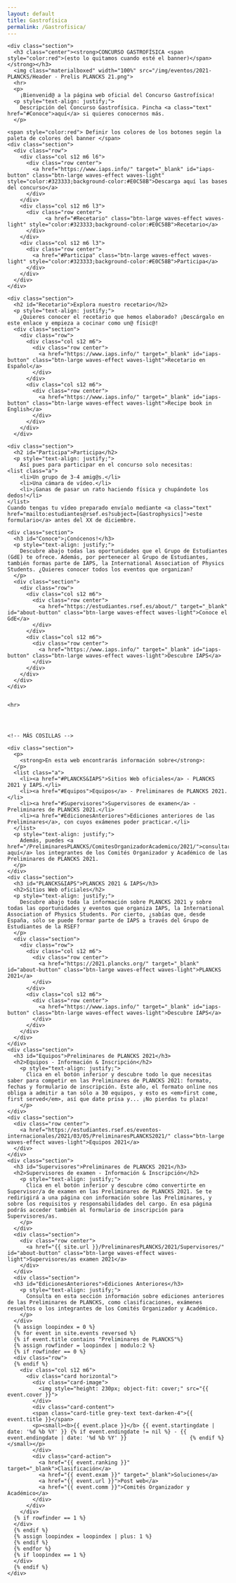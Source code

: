 ```yaml
---
layout: default
title: Gastrofísica
permalink: /Gastrofisica/
---
```


<div class="no-pad-top" id="index-page">
  <div class="container">
    
<!-- TITLE AND DESCRIPTION -->
    <div class="section">
      <h3 class="center"><strong>CONCURSO GASTROFÍSICA <span style="color:red">(esto lo quitamos cuando esté el banner)</span> </strong></h3>
      <img class="materialboxed" width="100%" src="/img/eventos/2021-PLANCKS/Header - Prelis PLANCKS 21.png">
      <hr>
      <p>
        ¡Bienvenid@ a la página web oficial del Concurso Gastrofísica!
      <p style="text-align: justify;">
        Descripción del Concurso Gastrofísica. Pincha <a class="text" href="#Conoce">aquí</a> si quieres conocernos más.
      </p>      
<!-- INDEX AS BUTTONS -->
    <span style="color:red"> Definir los colores de los botones según la paleta de colores del banner </span>
    <div class="section">
      <div class="row">
        <div class="col s12 m6 l6">
          <div class="row center">
		  	<a href="https://www.iaps.info/" target="_blank" id="iaps-button" class="btn-large waves-effect waves-light" style="color:#323333;background-color:#E0C58B">Descarga aquí las bases del concurso</a>
          </div>
        </div>
        <div class="col s12 m6 l3">
          <div class="row center">
		        <a href="#Recetario" class="btn-large waves-effect waves-light" style="color:#323333;background-color:#E0C58B">Recetario</a>
          </div>
        </div>
        <div class="col s12 m6 l3">
          <div class="row center">
            <a href="#Participa" class="btn-large waves-effect waves-light" style="color:#323333;background-color:#E0C58B">Participa</a>
          </div>
        </div>
      </div>
    </div>
<!-- RECETARIO -->	  
    <div class="section">
      <h2 id="Recetario">Explora nuestro recetario</h2>
      <p style="text-align: justify;">
        ¿Quieres conocer el recetario que hemos elaborado? ¡Descárgalo en este enlace y empieza a cocinar como un@ físic@!
      <div class="section">
        <div class="row">
          <div class="col s12 m6">
            <div class="row center">
              <a href="https://www.iaps.info/" target="_blank" id="iaps-button" class="btn-large waves-effect waves-light">Recetario en Español</a>
            </div>
          </div>
          <div class="col s12 m6">
            <div class="row center">
              <a href="https://www.iaps.info/" target="_blank" id="iaps-button" class="btn-large waves-effect waves-light">Recipe book in English</a>
            </div>
          </div>	
        </div>
      </div>    	  
<!-- PARTICIPA -->
    <div class="section">
      <h2 id="Participa">Participa</h2>
      <p style="text-align: justify;">
        Así pues para participar en el concurso solo necesitas:
	<list class="a">
	    <li>Un grupo de 3-4 amig@s.</li>
	    <li>Una cámara de vídeo.</li>
	    <li>¡Ganas de pasar un rato haciendo física y chupándote los dedos!</li>
	</list>
	Cuando tengas tu vídeo preparado envíalo mediante <a class="text" href="mailto:estudiantes@rsef.es?subject=[Gastrophysics]">este formulario</a> antes del XX de diciembre.
<!-- CONÓCENOS -->   
    <div class="section">
      <h3 id="Conoce">¡Conócenos!</h3>
      <p style="text-align: justify;">
        Descubre abajo todas las oportunidades que el Grupo de Estudiantes (GdE) te ofrece. Además, por pertenecer al Grupo de Estudiantes, también formas parte de IAPS, la International Association of Physics Students. ¿Quieres conocer todos los eventos que organizan?
      </p>
      <div class="section">
        <div class="row">
          <div class="col s12 m6">
            <div class="row center">
              <a href="https://estudiantes.rsef.es/about/" target="_blank" id="about-button" class="btn-large waves-effect waves-light">Conoce el GdE</a>
            </div>
          </div>
          <div class="col s12 m6">
            <div class="row center">
              <a href="https://www.iaps.info/" target="_blank" id="iaps-button" class="btn-large waves-effect waves-light">Descubre IAPS</a>
            </div>
          </div>
        </div>
      </div>
    </div>
	
	    
    <hr>
	    
	    
	    
	    
    <!-- MÁS COSILLAS -->
      
    <div class="section">  
      <p>
        <strong>En esta web encontrarás información sobre</strong>: 
      </p>
      <list class="a">
        <li><a href="#PLANCKS&IAPS">Sitios Web oficiales</a> - PLANCKS 2021 y IAPS.</li>
        <li><a href="#Equipos">Equipos</a> - Preliminares de PLANCKS 2021.</li>
        <li><a href="#Supervisores">Supervisores de examen</a> - Preliminares de PLANCKS 2021.</li>
        <li><a href="#EdicionesAnteriores">Ediciones anteriores de las Preliminares</a>, con cuyos exámenes poder practicar.</li>
      </list>
      <p style="text-align: justify;">
        Además, puedes <a href="/PreliminaresPLANCKS/ComitesOrganizadorAcademico/2021/">consultar aquí</a> los integrantes de los Comités Organizador y Académico de las Preliminares de PLANCKS 2021.
      </p>
    </div>    
    <div class="section">
      <h3 id="PLANCKS&IAPS">PLANCKS 2021 & IAPS</h3>
      <h2>Sitios Web oficiales</h2>
      <p style="text-align: justify;">
        Descubre abajo toda la información sobre PLANCKS 2021 y sobre todas las oportunidades y eventos que organiza IAPS, la International Association of Physics Students. Por cierto, ¿sabías que, desde España, sólo se puede formar parte de IAPS a través del Grupo de Estudiantes de la RSEF?
      </p>
      <div class="section">
        <div class="row">
          <div class="col s12 m6">
            <div class="row center">
              <a href="https://2021.plancks.org/" target="_blank" id="about-button" class="btn-large waves-effect waves-light">PLANCKS 2021</a>
            </div>
          </div>
          <div class="col s12 m6">
            <div class="row center">
              <a href="https://www.iaps.info/" target="_blank" id="iaps-button" class="btn-large waves-effect waves-light">Descubre IAPS</a>
            </div>
          </div>
        </div>
      </div>
    </div>
    <div class="section">
      <h3 id="Equipos">Preliminares de PLANCKS 2021</h3>
      <h2>Equipos - Información & Inscripción</h2>
        <p style="text-align: justify;">
          Clica en el botón inferior y descubre todo lo que necesitas saber para competir en las Preliminares de PLANCKS 2021: formato, fechas y formulario de inscripción. Este año, el formato online nos obliga a admitir a tan sólo a 30 equipos, y esto es <em>first come, first served</em>, así que date prisa y... ¡No pierdas tu plaza!
        </p>
    </div>
    <div class="section">
      <div class="row center">
        <a href="https://estudiantes.rsef.es/eventos-internacionales/2021/03/05/PreliminaresPLANCKS2021/" class="btn-large waves-effect waves-light">Equipos 2021</a>
      </div>
    </div>
    <div class="section">
      <h3 id="Supervisores">Preliminares de PLANCKS 2021</h3>
      <h2>Supervisores de examen - Información & Inscripción</h2>
        <p style="text-align: justify;">
          Clica en el botón inferior y descubre cómo convertirte en Supervisor/a de examen en las Preliminares de PLANCKS 2021. Se te redirigirá a una página con información sobre las Preliminares, y sobre los requisitos y responsabilidades del cargo. En esa página podrás acceder también al formulario de inscripción para Supervisores/as.
        </p>
      </div>
      <div class="section">
        <div class="row center">
          <a href="{{ site.url }}/PreliminaresPLANCKS/2021/Supervisores/" id="about-button" class="btn-large waves-effect waves-light">Supervisores/as examen 2021</a>
        </div>
      </div>
      <div class="section">
      <h3 id="EdicionesAnteriores">Ediciones Anteriores</h3>
        <p style="text-align: justify;">
          Consulta en esta sección información sobre ediciones anteriores de las Preliminares de PLANCKS, como clasificaciones, exámenes resueltos o los integrantes de los Comités Organizador y Académico.
        </p>
      </div>
      {% assign loopindex = 0 %}
      {% for event in site.events reversed %}
      {% if event.title contains "Preliminares de PLANCKS"%}
      {% assign rowfinder = loopindex | modulo:2 %}
      {% if rowfinder == 0 %} 
      <div class="row"> 
      {% endif %}
        <div class="col s12 m6">
          <div class="card horizontal">
            <div class="card-image">
      	      <img style="height: 230px; object-fit: cover;" src="{{ event.cover }}">
            </div>
            <div class="card-content">
          	<span class="card-title grey-text text-darken-4">{{ event.title }}</span>
          	<p><small><b>{{ event.place }}</b> {{ event.startingdate | date: '%d %b %Y' }} {% if event.endingdate != nil %} - {{ event.endingdate | date: '%d %b %Y' }}                    {% endif %} </small></p>
            </div>
          	<div class="card-action">
          	  <a href="{{ event.ranking }}" target="_blank">Clasificación</a>
              <a href="{{ event.exam }}" target="_blank">Soluciones</a>
          	  <a href="{{ event.url }}">Post web</a>
              <a href="{{ event.comm }}">Comités Organizador y Académico</a>
          	</div>
          </div>
        </div>
      {% if rowfinder == 1 %} 
      </div>
      {% endif %}
      {% assign loopindex = loopindex | plus: 1 %}
      {% endif %}
      {% endfor %}
      {% if loopindex == 1 %} 
      </div>
      {% endif %}
    </div>
